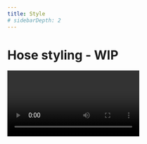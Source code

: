 ```yaml
---
title: Style
# sidebarDepth: 2
---
```


# Hose styling - WIP

<Video url="https://www.youtube.com/embed/wTumec0YZzk" />


## Preset library

<Screenshot
    url="/rubberhose3/style-panel.png"
    alt="Style panel"
    width="320px"
    outline
    round
    left
 />


Modeled after the **Effects & Presets** panel in Ae, the Preset library displays all installed presets. Presets are simply `.ffx` files and can belong to 2 types that live together in the preset library.

<Screenshot
    url="/rubberhose3/icon/style-icon.svg"
    alt="Style preset"
    toolbar
    width="30px" />

### Style presets 

Hoses are built on shape layers and a style preset is a combination of:

- Various shape layer elements (strokes, fills, trims, ellipses, etc)
- Layer styles
- Effects

Styles are used to change the appearance of a hose layer from a bendy line to something custom. A collection of styles are included with Rubberhose 3, and new styles may be installed and shared.

<Screenshot
    url="/rubberhose3/icon/bend-icon.svg"
    alt="Bend preset"
    toolbar
    width="30px" />

### Bend presets

The way a hose bends is defined by the [Hose controls](build.html#hose-controls). A Bend preset is a collection of pseudo effects and values that quickly shape how a hose bends. These presets do not affect the visual appearance (color, thickness, etc) of a hose, may apply:

- The number of bends
- Their roundness
- Parametric animation of bends
- Additional expression controls and pseudo effects

Bend presets *do not* adjust the Hose length or Realism values

<br/>


## Included presets

<Screenshot
    url="/rubberhose3/style-core-presets.png"
    alt="Style presets"
    outline
    round
    center
 />

<!-- <ImageGrid :tiles="[
    {
        name: 'Tapered hose',
        text: 'The most requested feature in RubberHose history. The Tapered Hose is the simple way to add shape variety to arms and legs. The fat end may be shifted by to the opposite end with a negative value in Taper %.',
        url:'/rubberhose2/styles-taper.png'
    },
    {
        name: 'Basic hose',
        text: 'Standard hose that is created by default. Sometimes you need to reset everything.',
        url: '/rubberhose2/styles-basic.png'
    },
    {
        name: 'Edge highlight',
        text: 'Highlight created with an Offset Paths, Trim Paths, and Dashed Stroke. Highlight dashes may be customized.',
        url: '/rubberhose2/styles-edge.png'
    },
    {
        name: 'Finger nail',
        text: 'Tap on those rectangle devices without any extra layers. Adjust the location of the fingernail and it follows the animation. Nail and finger colors are changed with the hose Fill as Stroke colors.',
        url: '/rubberhose2/styles-fingernail.png'
    },
    {
        name: 'Gradient',
        text: 'Simple gradient, complex gradient, that\'s up to you. The age of the single color hose is over thanks to the almighty Kyle Martinez. The ends of a gradient track to the controller points and colors may be added as needed. ',
        url: '/rubberhose2/styles-gradient.png'
    },
    {
        name: 'Popeye',
        text: 'For you youngsters who do not know, Popeye was this super strong dude who got hype on some spinach and had weird looking arms. This one is named after him. Inspired by cool stuff from Simon Tibbs.',
        url: '/rubberhose2/styles-popeye.png'
    },
    {
        name: 'Flat / round',
        text: 'Single layer hoses must be either Round or Flat ended. Sometimes you need pants or shorts and now that\'s easy. Remember, styles can be layered by holding ALT/Opt and clicking Apply.',
        url: '/rubberhose2/styles-flat-round.png'
    },
    {
        name: 'Round / flat',
        text: 'The exact same as Round-Start Flat-End, but in reverse',
        url: '/rubberhose2/styles-round-flat.png'
    },
    {
        name: 'Tight pants',
        text: 'Based on the Tapered Hose style with some extra controls to create a layered pants effect. The length of the pants can be shortened to create shorts.',
        url: '/rubberhose2/styles-tight-pants.png'
    },
    {
        name: 'Track suit',
        text: 'Break it up, break it up, break it up, break down.',
        url: '/rubberhose2/styles-tracksuit.png'
    },
    {
        name: 'TwoTone',
        text: 'Simple hose shape with additional color styling. The color variation is created by two layers of the same color and a Color Dodge blend mode. Manual adjustment is all you chief.',
        url: '/rubberhose2/styles-twotone.png'
    },
    {
        name: 'TwoTone dash',
        text: 'Stylistic alternate of TwoTone.',
        url: '/rubberhose2/styles-twotone-dash.png'
    },
    ]" /> -->


<Screenshot
    url="/rubberhose3/icon/save-style.svg"
    alt="Save style"
    toolbar />

## Save preset

<Screenshot
    url="/rubberhose3/style-save-style.mp4"
    alt="Save preset"
    video
    outline
    round
    center />

Reusing a carefully designed style or bend preset is an effective way to speed up future work.

Select a hose and click **Save Preset**. A **Save Animation Preset as:** dialog will open. Select where to save. You will probably see a warning like this informing you that you are saving a preset outside of the Ae presets folder. That's exactly what we are doing to make these files visible to the Rubberhose 3 extension.

We recommend saving to the `/Rubberhose 3` Presets folder but feel free to save it somewhere else if you want to share the preset.

The Presets will reload automatically and any new files will now be visible in the presets library.


<br/>



<Screenshot
    url="/rubberhose3/icon/copy-style.svg"
    alt="Copy style"
    toolbar />

## Copy style

If you make small changes to a style but not enough to save as a new preset file. Use copy/paste to quickly apply styles between legs, arms and other characters.

Select a hose and click **Copy style**. The **Paste style** button will light up with the name of the style.

<Screenshot
    url="/rubberhose3/icon/paste-style.svg"
    alt="Paste style"
    toolbar />

## Paste style

Once a style is copied into the Rubberhose 3 style clipboard it will be available to paste onto additional hoses. This clipboard is discrete from the Adobe or system clipboard and will not be overwritten.

Closing and reopening the panel, or right-click > Reload panel will clear this style clipboard.

## Installing presets

<Screenshot
    url="/rubberhose3/style-install-preset.mp4"
    alt="Install preset"
    video
    outline
    round
    center />

Additional style and bend presets may be installed by pasting `.ffx` files in the presets folder on disk, then **Reload Styles** or reopen the Rubberhose 3 panel.

Locate the presets folder by right clicking the panel > **Open styles folder.**

- **Win**: `C:\Program Files (x86)\Common Files\BattleAxe\Rubberhose3\styles\`
- **Mac**: `/Users/**username**/Library/Application Support/BattleAxe/Rubberhose3/styles/`
  - Open the `/Library/` folder by switching to Finder and opening the top **Go** menu. Hold the **Option** key and **Library** will appear.


::: warning Running a script popup
To keep you safe, After Effects has a default preference that alerts you whenever a script is trying to open something on your computer. This alert will popup every time you tell Rubberhose 3 to open the styles folder. 

To disable this, open After Effects **Preferences** > **Scripting and Expressions** and uncheck 
:::
### Organizing presets

Preset files and folders within the library folder are organized alphabetically. Create new folders and rename preset files to group presets near each other. Changes to the files and folders in the library will be reflected after `right-click > Reload Styles`.

::: tip Overwriting the default hose

When a new hose is created it will apply the **Rubberhose 3/Basic hose.ffx** style preset. So if you have a style you would like to use as default, save it and overwrite this **Basic Hose** file.
:::

### Resetting the included styles

The included styles live in the **Rubberhose 3** folder. To reset the included styles simply delete this folder and right click the panel > Reload panel. The included styles will be rebuilt.

